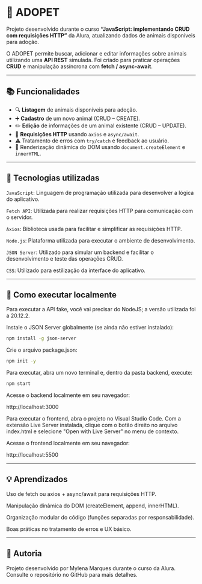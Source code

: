 # 🐶 ADOPET

Projeto desenvolvido durante o curso **“JavaScript: implementando CRUD com requisições HTTP”** da Alura, atualizando dados de animais disponíveis para adoção.

O ADOPET permite buscar, adicionar e editar informações sobre animais utilizando uma **API REST** simulada. Foi criado para praticar operações **CRUD** e manipulação assíncrona com **fetch / async-await**.

---

## 📚 Funcionalidades

- 🔍 **Listagem** de animais disponíveis para adoção.
- ➕ **Cadastro** de um novo animal (CRUD – CREATE).
- ✏️ **Edição** de informações de um animal existente (CRUD – UPDATE).
- 🔄 **Requisições HTTP** usando `axios` e `async/await`.
- ⚠️ Tratamento de erros com `try/catch` e feedback ao usuário.
- 🌱 Renderização dinâmica do DOM usando `document.createElement` e `innerHTML`.

---

## 🧩 Tecnologias utilizadas

`JavaScript`: Linguagem de programação utilizada para desenvolver a lógica do aplicativo.

`Fetch API`: Utilizada para realizar requisições HTTP para comunicação com o servidor.

`Axios`: Biblioteca usada para facilitar e simplificar as requisições HTTP.

`Node.js`: Plataforma utilizada para executar o ambiente de desenvolvimento.

`JSON Server`: Utilizado para simular um backend e facilitar o desenvolvimento e teste das operações CRUD.

`CSS`: Utilizado para estilização da interface do aplicativo.

---

## 🚀 Como executar localmente
Para executar a API fake, você vai precisar do NodeJS; a versão utilizada foi a 20.12.2.

Instale o JSON Server globalmente (se ainda não estiver instalado):

```bash
npm install -g json-server
```

Crie o arquivo package.json:

```bash
npm init -y
```

Para executar, abra um novo terminal e, dentro da pasta backend, execute:

```bash
npm start
```

Acesse o backend localmente em seu navegador:

http://localhost:3000

Para executar o frontend, abra o projeto no Visual Studio Code. Com a extensão Live Server instalada, clique com o botão direito no arquivo index.html e selecione "Open with Live Server" no menu de contexto.

Acesse o frontend localmente em seu navegador:

http://localhost:5500

---

## 💡 Aprendizados
Uso de fetch ou axios + async/await para requisições HTTP.

Manipulação dinâmica do DOM (createElement, append, innerHTML).

Organização modular do código (funções separadas por responsabilidade).

Boas práticas no tratamento de erros e UX básico.

---

## 📝 Autoria
Projeto desenvolvido por Mylena Marques durante o curso da Alura. Consulte o repositório no GitHub para mais detalhes.

